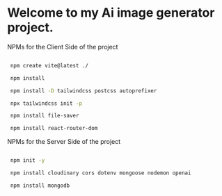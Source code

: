 # Welcome to my Ai image generator project.

NPMs for the Client Side of the project

```bash

 npm create vite@latest ./

 npm install

 npm install -D tailwindcss postcss autoprefixer

 npx tailwindcss init -p

 npm install file-saver

 npm install react-router-dom

```


NPMs for the Server Side of the project

```bash

 npm init -y

 npm install cloudinary cors dotenv mongoose nodemon openai

 npm install mongodb


```